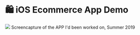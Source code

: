 # 🛍 iOS Ecommerce App Demo
![](https://media.giphy.com/media/KH97i8sEIcOvn8rMte/giphy.gif)
Screencapture of the APP I'd been worked on, Summer 2019
